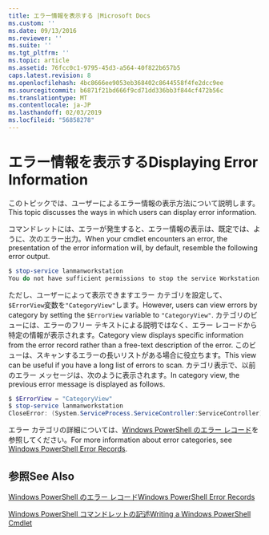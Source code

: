```yaml
---
title: エラー情報を表示する |Microsoft Docs
ms.custom: ''
ms.date: 09/13/2016
ms.reviewer: ''
ms.suite: ''
ms.tgt_pltfrm: ''
ms.topic: article
ms.assetid: 76fcc0c1-9795-45d3-a564-40f822b657b5
caps.latest.revision: 8
ms.openlocfilehash: 4bc8666ee9053eb368402c8644558f4fe2dcc9ee
ms.sourcegitcommit: b6871f21bd666f9cd71dd336bb3f844cf472b56c
ms.translationtype: MT
ms.contentlocale: ja-JP
ms.lasthandoff: 02/03/2019
ms.locfileid: "56858278"
---
```

# <a name="displaying-error-information"></a><span data-ttu-id="6adb6-102">エラー情報を表示する</span><span class="sxs-lookup"><span data-stu-id="6adb6-102">Displaying Error Information</span></span>

<span data-ttu-id="6adb6-103">このトピックでは、ユーザーによるエラー情報の表示方法について説明します。</span><span class="sxs-lookup"><span data-stu-id="6adb6-103">This topic discusses the ways in which users can display error information.</span></span>

<span data-ttu-id="6adb6-104">コマンドレットには、エラーが発生すると、エラー情報の表示は、既定では、ように、次のエラー出力。</span><span class="sxs-lookup"><span data-stu-id="6adb6-104">When your cmdlet encounters an error, the presentation of the error information will, by default, resemble the following error output.</span></span>

```powershell
$ stop-service lanmanworkstation
You do not have sufficient permissions to stop the service Workstation.
```

<span data-ttu-id="6adb6-105">ただし、ユーザーによって表示できますエラー カテゴリを設定して、`$ErrorView`変数を`"CategoryView"`します。</span><span class="sxs-lookup"><span data-stu-id="6adb6-105">However, users can view errors by category by setting the `$ErrorView` variable to `"CategoryView"`.</span></span> <span data-ttu-id="6adb6-106">カテゴリのビューには、エラーのフリー テキストによる説明ではなく、エラー レコードから特定の情報が表示されます。</span><span class="sxs-lookup"><span data-stu-id="6adb6-106">Category view displays specific information from the error record rather than a free-text description of the error.</span></span> <span data-ttu-id="6adb6-107">このビューは、スキャンするエラーの長いリストがある場合に役立ちます。</span><span class="sxs-lookup"><span data-stu-id="6adb6-107">This view can be useful if you have a long list of errors to scan.</span></span> <span data-ttu-id="6adb6-108">カテゴリ表示で、以前のエラー メッセージは、次のように表示されます。</span><span class="sxs-lookup"><span data-stu-id="6adb6-108">In category view, the previous error message is displayed as follows.</span></span>

```powershell
$ $ErrorView = "CategoryView"
$ stop-service lanmanworkstation
CloseError: (System.ServiceProcess.ServiceController:ServiceController) [stop-service], ServiceCommandException
```

<span data-ttu-id="6adb6-109">エラー カテゴリの詳細については、[Windows PowerShell のエラー レコード](./windows-powershell-error-records.md)を参照してください。</span><span class="sxs-lookup"><span data-stu-id="6adb6-109">For more information about error categories, see [Windows PowerShell Error Records](./windows-powershell-error-records.md).</span></span>

## <a name="see-also"></a><span data-ttu-id="6adb6-110">参照</span><span class="sxs-lookup"><span data-stu-id="6adb6-110">See Also</span></span>

[<span data-ttu-id="6adb6-111">Windows PowerShell のエラー レコード</span><span class="sxs-lookup"><span data-stu-id="6adb6-111">Windows PowerShell Error Records</span></span>](./windows-powershell-error-records.md)

[<span data-ttu-id="6adb6-112">Windows PowerShell コマンドレットの記述</span><span class="sxs-lookup"><span data-stu-id="6adb6-112">Writing a Windows PowerShell Cmdlet</span></span>](./writing-a-windows-powershell-cmdlet.md)
